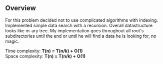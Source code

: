 ## Overview

For this problem decided not to use complicated algorithms with indexing.
Implemented simple data search with a recursion. Overall datastructure
looks like m-ary tree. My implementation goes throughout all root's subdirectories
until the end or until he will find a data he is looking for, no magic.

Time complexity: **T(n) = T(n/k) + O(1)**  
Space complexity: **T(n) = T(n/k) + O(1)**